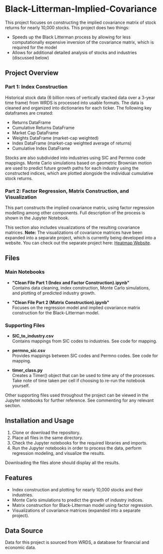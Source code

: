 # Black-Litterman-Implied-Covariance

This project focuses on constructing the implied covariance matrix of stock returns for nearly 10,000 stocks. This project does two things:
- Speeds up the Black Litterman process by allowing for less computationally expensive inversion of the covariance matrix, which is required for the model
- Allows for additional detailed analysis of stocks and industries (discussed below)

## Project Overview

### Part 1: Index Construction
Historical stock data (6 billion rows of vertically stacked data over a 3-year time frame) from WRDS is processed into usable formats. The data is cleaned and organized into dictionaries for each ticker. The following key dataframes are created:
- Returns DataFrame
- Cumulative Returns DataFrame
- Market Cap DataFrame
- Weights DataFrame (market-cap weighted)
- Index DataFrame (market-cap weighted average of returns)
- Cumulative Index DataFrame

Stocks are also subdivided into industries using SIC and Permno code mappings. Monte Carlo simulations based on geometric Brownian motion are used to predict future growth paths for each industry using the constructed indices, which are plotted alongside the individual cumulative stock returns.

### Part 2: Factor Regression, Matrix Construction, and Visualization
This part constructs the implied covariance matrix, using factor regression modelling among other components. Full description of the process is shown in the Jupyter Notebook. 

This section also includes visualizations of the resulting covariance matrices. 
**Note:** The visualizations of covariance matrices have been expanded into a separate project, which is currently being developed into a website. You can check out the separate project here: [Heatmap Website](https://github.com/samueldecornez62/Heatmap-Website).

## Files

### Main Notebooks
- **"Clean File Part 1 (Index and Factor Construction).ipynb"**  
   Contains data cleaning, index construction, Monte Carlo simulations, and plotting of predicted industry growth.

- **"Clean File Part 2 (Matrix Construction).ipynb"**  
   Focuses on the regression model and implied covariance matrix construction for the Black-Litterman model.

### Supporting Files
- **SIC_to_industry.csv**  
   Contains mappings from SIC codes to industries. See code for mapping.

- **permno_sic.csv**  
   Provides mappings between SIC codes and Permno codes. See code for mapping. 

- **timer_class.py**  
   Creates a Timer() object that can be used to time any of the processes. Take note of time taken per cell if choosing to re-run the notebook yourself. 

Other supporting files used throughout the project can be viewed in the Jupyter notebooks for further reference. See commenting for any relevant section. 

## Installation and Usage

1. Clone or download the repository.
2. Place all files in the same directory.
3. Check the Jupyter notebooks for the required libraries and imports. 
4. Run the Jupyter notebooks in order to process the data, perform regression modeling, and visualize the results.

Downloading the files alone should display all the results.

## Features
- Index construction and plotting for nearly 10,000 stocks and their industries.
- Monte Carlo simulations to predict the growth of industry indices.
- Matrix construction for Black-Litterman model using factor regression.
- Visualizations of covariance matrices (expanded into a separate project).

## Data Source
Data for this project is sourced from WRDS, a database for financial and economic data.
